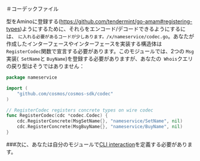 ＃コーデックファイル

型をAminoに登録する(https://github.com/tendermint/go-amam#registering-types)ようにするために、それらをエンコード/デコードできるようにするには、 `に入れる必要があるコードが少しあります。/x/nameservice/codec.go`。あなたが作成したインターフェースやインターフェースを実装する構造体は `RegisterCodec`関数で宣言する必要があります。このモジュールでは、2つの `Msg`実装(` SetName`と `BuyName`)を登録する必要がありますが、あなたの` Whois`クエリの戻り型はそうではありません：

```go
package nameservice

import (
	"github.com/cosmos/cosmos-sdk/codec"
)

// RegisterCodec registers concrete types on wire codec
func RegisterCodec(cdc *codec.Codec) {
	cdc.RegisterConcrete(MsgSetName{}, "nameservice/SetName", nil)
	cdc.RegisterConcrete(MsgBuyName{}, "nameservice/BuyName", nil)
}
```

###次に、あなたは自分のモジュールで[CLI interaction](./cli.md)を定義する必要があります。
